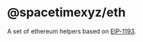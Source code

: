 # @spacetimexyz/eth

A set of ethereum helpers based on [EIP-1193](https://eips.ethereum.org/EIPS/eip-1193).
